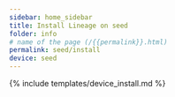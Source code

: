 ```yaml
---
sidebar: home_sidebar
title: Install Lineage on seed
folder: info
# name of the page (/{{permalink}}.html)
permalink: seed/install
device: seed
---
```

{% include templates/device_install.md %}
